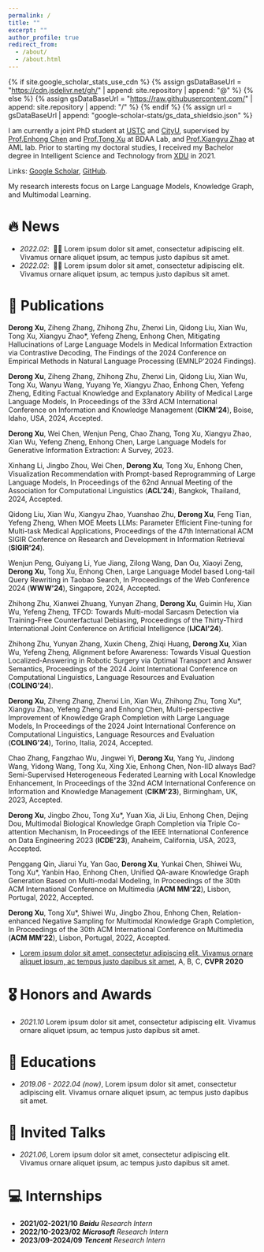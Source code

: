 ```yaml
---
permalink: /
title: ""
excerpt: ""
author_profile: true
redirect_from: 
  - /about/
  - /about.html
---
```


{% if site.google_scholar_stats_use_cdn %}
{% assign gsDataBaseUrl = "https://cdn.jsdelivr.net/gh/" | append: site.repository | append: "@" %}
{% else %}
{% assign gsDataBaseUrl = "https://raw.githubusercontent.com/" | append: site.repository | append: "/" %}
{% endif %}
{% assign url = gsDataBaseUrl | append: "google-scholar-stats/gs_data_shieldsio.json" %}

<span class='anchor' id='about-me'></span>

I am currently a joint PhD student at [USTC](https://en.ustc.edu.cn/) and [CityU](https://www.cityu.edu.hk/), supervised by [Prof.Enhong Chen](http://staff.ustc.edu.cn/~cheneh/) and [Prof.Tong Xu](http://staff.ustc.edu.cn/~tongxu/) at BDAA Lab, and [Prof.Xiangyu Zhao](https://zhaoxyai.github.io/) at AML lab. Prior to starting my doctoral studies, I received my Bachelor degree in Intelligent Science and Technology from [XDU](https://en.xidian.edu.cn/) in 2021.

Links: [Google Scholar](https://scholar.google.com.hk/citations?hl=zh-CN&user=3enGCo0AAAAJ), [GitHub](https://github.com/quqxui).

My research interests focus on Large Language Models, Knowledge Graph, and Multimodal Learning.


# 🔥 News
- *2022.02*: &nbsp;🎉🎉 Lorem ipsum dolor sit amet, consectetur adipiscing elit. Vivamus ornare aliquet ipsum, ac tempus justo dapibus sit amet. 
- *2022.02*: &nbsp;🎉🎉 Lorem ipsum dolor sit amet, consectetur adipiscing elit. Vivamus ornare aliquet ipsum, ac tempus justo dapibus sit amet. 

# 📝 Publications 
**Derong Xu**, Ziheng Zhang, Zhihong Zhu, Zhenxi Lin, Qidong Liu, Xian Wu, Tong Xu, Xiangyu Zhao*, Yefeng Zheng, Enhong Chen, Mitigating Hallucinations of Large Language Models in Medical Information Extraction via Contrastive Decoding, The Findings of the 2024 Conference on Empirical Methods in Natural Language Processing (EMNLP'2024 Findings).

**Derong Xu**, Ziheng Zhang, Zhihong Zhu, Zhenxi Lin, Qidong Liu, Xian Wu, Tong Xu, Wanyu Wang, Yuyang Ye, Xiangyu Zhao, Enhong Chen, Yefeng Zheng, Editing Factual Knowledge and Explanatory Ability of Medical Large Language Models, In Proceedings of the 33rd ACM International Conference on Information and Knowledge Management (**CIKM'24**), Boise, Idaho, USA, 2024, Accepted.

**Derong Xu**, Wei Chen, Wenjun Peng, Chao Zhang, Tong Xu, Xiangyu Zhao, Xian Wu, Yefeng Zheng, Enhong Chen, Large Language Models for Generative Information Extraction: A Survey, 2023.

Xinhang Li, Jingbo Zhou, Wei Chen, **Derong Xu**, Tong Xu, Enhong Chen, Visualization Recommendation with Prompt-based Reprogramming of Large Language Models, In Proceedings of the 62nd Annual Meeting of the Association for Computational Linguistics (**ACL'24**), Bangkok, Thailand, 2024, Accepted.

Qidong Liu, Xian Wu, Xiangyu Zhao, Yuanshao Zhu, **Derong Xu**, Feng Tian, Yefeng Zheng, When MOE Meets LLMs: Parameter Efficient Fine-tuning for Multi-task Medical Applications, Proceedings of the 47th International ACM SIGIR Conference on Research and Development in Information Retrieval (**SIGIR'24**). 

Wenjun Peng, Guiyang Li, Yue Jiang, Zilong Wang, Dan Ou, Xiaoyi Zeng, **Derong Xu**, Tong Xu, Enhong Chen, Large Language Model based Long-tail Query Rewriting in Taobao Search, In Proceedings of the Web Conference 2024 (**WWW'24**), Singapore, 2024, Accepted.

Zhihong Zhu, Xianwei Zhuang, Yunyan Zhang, **Derong Xu**, Guimin Hu, Xian Wu, Yefeng Zheng, TFCD: Towards Multi-modal Sarcasm Detection via Training-Free Counterfactual Debiasing, Proceedings of the Thirty-Third International Joint Conference on Artificial Intelligence (**IJCAI'24**).

Zhihong Zhu, Yunyan Zhang, Xuxin Cheng, Zhiqi Huang, **Derong Xu**, Xian Wu, Yefeng Zheng, Alignment before Awareness: Towards Visual Question Localized-Answering in Robotic Surgery via Optimal Transport and Answer Semantics, Proceedings of the 2024 Joint International Conference on Computational Linguistics, Language Resources and Evaluation (**COLING'24**).

**Derong Xu**, Ziheng Zhang, Zhenxi Lin, Xian Wu, Zhihong Zhu, Tong Xu*, Xiangyu Zhao, Yefeng Zheng and Enhong Chen, Multi-perspective Improvement of Knowledge Graph Completion with Large Language Models, In Proceedings of the 2024 Joint International Conference on Computational Linguistics, Language Resources and Evaluation (**COLING'24**), Torino, Italia, 2024, Accepted.

Chao Zhang, Fangzhao Wu, Jingwei Yi, **Derong Xu**, Yang Yu, Jindong Wang, Yidong Wang, Tong Xu, Xing Xie, Enhong Chen, Non-IID always Bad? Semi-Supervised Heterogeneous Federated Learning with Local Knowledge Enhancement, In Proceedings of the 32nd ACM International Conference on Information and Knowledge Management (**CIKM'23**), Birmingham, UK, 2023, Accepted.

**Derong Xu**, Jingbo Zhou, Tong Xu*, Yuan Xia, Ji Liu, Enhong Chen, Dejing Dou, Multimodal Biological Knowledge Graph Completion via Triple Co-attention Mechanism, In Proceedings of the IEEE International Conference on Data Engineering 2023 (**ICDE'23**), Anaheim, California, USA, 2023, Accepted.

Penggang Qin, Jiarui Yu, Yan Gao, **Derong Xu**, Yunkai Chen, Shiwei Wu, Tong Xu*, Yanbin Hao, Enhong Chen, Unified QA-aware Knowledge Graph Generation Based on Multi-modal Modeling, In Proceedings of the 30th ACM International Conference on Multimedia (**ACM MM'22**), Lisbon, Portugal, 2022, Accepted.

**Derong Xu**, Tong Xu*, Shiwei Wu, Jingbo Zhou, Enhong Chen, Relation-enhanced Negative Sampling for Multimodal Knowledge Graph Completion, In Proceedings of the 30th ACM International Conference on Multimedia (**ACM MM'22**), Lisbon, Portugal, 2022, Accepted.

- [Lorem ipsum dolor sit amet, consectetur adipiscing elit. Vivamus ornare aliquet ipsum, ac tempus justo dapibus sit amet](https://github.com), A, B, C, **CVPR 2020**

# 🎖 Honors and Awards
- *2021.10* Lorem ipsum dolor sit amet, consectetur adipiscing elit. Vivamus ornare aliquet ipsum, ac tempus justo dapibus sit amet. 

# 📖 Educations
- *2019.06 - 2022.04 (now)*, Lorem ipsum dolor sit amet, consectetur adipiscing elit. Vivamus ornare aliquet ipsum, ac tempus justo dapibus sit amet. 

# 💬 Invited Talks
- *2021.06*, Lorem ipsum dolor sit amet, consectetur adipiscing elit. Vivamus ornare aliquet ipsum, ac tempus justo dapibus sit amet. 

# 💻 Internships
- **2021/02-2021/10** ***Baidu*** *Research Intern*
- **2022/10-2023/02** ***Microsoft*** *Research Intern*
- **2023/09-2024/09** ***Tencent*** *Research Intern*
